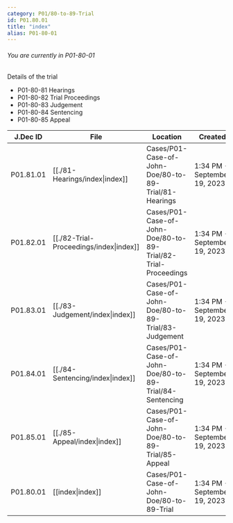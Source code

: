 ```yaml
---
category: P01/80-to-89-Trial
id: P01.80.01
title: "index"
alias: P01-80-01
---
```

###### You are currently in P01-80-01

Details of the trial

- P01-80-81 Hearings
- P01-80-82 Trial Proceedings
- P01-80-83 Judgement
-  P01-80-84 Sentencing
-  P01-80-85 Appeal

| J.Dec ID  | File                                                                               | Location                                                       | Created                      |
| --------- | ---------------------------------------------------------------------------------- | -------------------------------------------------------------- | ---------------------------- |
| P01.81.01 | [[./81-Hearings/index\|index]]          | Cases/P01-Case-of-John-Doe/80-to-89-Trial/81-Hearings          | 1:34 PM - September 19, 2023 |
| P01.82.01 | [[./82-Trial-Proceedings/index\|index]] | Cases/P01-Case-of-John-Doe/80-to-89-Trial/82-Trial-Proceedings | 1:34 PM - September 19, 2023 |
| P01.83.01 | [[./83-Judgement/index\|index]]         | Cases/P01-Case-of-John-Doe/80-to-89-Trial/83-Judgement         | 1:34 PM - September 19, 2023 |
| P01.84.01 | [[./84-Sentencing/index\|index]]        | Cases/P01-Case-of-John-Doe/80-to-89-Trial/84-Sentencing        | 1:34 PM - September 19, 2023 |
| P01.85.01 | [[./85-Appeal/index\|index]]            | Cases/P01-Case-of-John-Doe/80-to-89-Trial/85-Appeal            | 1:34 PM - September 19, 2023 |
| P01.80.01 | [[index\|index]]                      | Cases/P01-Case-of-John-Doe/80-to-89-Trial                      | 1:34 PM - September 19, 2023 |


